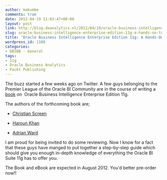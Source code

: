 ```yaml
---
author: makumbe
comments: true
date: 2012-04-19 11:03:47+00:00
layout: post
link: http://blog.daanalytics.nl/2012/04/19/oracle-business-intelligence-enterprise-edition-11g-a-hands-on-tutorial/
slug: oracle-business-intelligence-enterprise-edition-11g-a-hands-on-tutorial
title: 'Oracle Business Intelligence Enterprise Edition 11g: A Hands-On Tutorial'
wordpress_id: 1108
categories:
- OBIBB - General
tags:
- 11g
- Oracle Business Analytics
- Packt Publishing
---
```


The buzz started a few weeks ago on Twitter. A few guys belonging to the Premier League of the Oracle BI Community are in the course of writing a [book](http://www.packtpub.com/oracle-business-intelligence-enterprise-edition-11g/book) on  Oracle Business Intelligence Enterprise Edition 11g.

The authors of the forthcoming book are;



	
  * [Christian Screen](http://www.packtpub.com/authors/profiles/christian-screen)

	
  * [Haroun Khan](http://www.packtpub.com/authors/profiles/haroun-khan)

	
  * [Adrian Ward](http://www.packtpub.com/authors/profiles/adrian-ward)


I am proud for being invited to do some reviewing. Now I know for a fact that these guys have manged to put together a step-by-step guide which should give you enough in-depth knowledge of everything the Oracle BI Suite 11g has to offer you.

The Book and eBook are expected in August 2012. You'd better pre-order now!!
